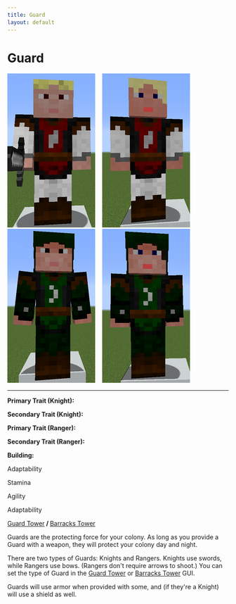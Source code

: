 ```yaml
---
title: Guard
layout: default
---
```

# Guard

<div class="infobox box text-center">
  <img src="../../assets/images/workers/knight_m.png" alt="Guard Knight Male" />&nbsp;&nbsp;&nbsp;
  <img src="../../assets/images/workers/knight_f.png" alt="Guard Knight Female" />&nbsp;&nbsp;&nbsp;<br>
  <img src="../../assets/images/workers/ranger_m.png" alt="Guard Ranger Male" />&nbsp;&nbsp;&nbsp;
  <img src="../../assets/images/workers/ranger_f.png" alt="Guard Ranger Female" />
<hr />
  <div class="row section-text text-left">
    <div class="col">
      <p><strong>Primary Trait (Knight):</strong></p>
      <p><strong>Secondary Trait (Knight):</strong></p>
      <p><strong>Primary Trait (Ranger):</strong></p>
      <p><strong>Secondary Trait (Ranger):</strong></p>
      <p><strong>Building:</strong></p>
    </div>
    <div class="col">
      <p class="traitp">Adaptability</p>
      <p class="traits">Stamina</p>
      <p class="traitp">Agility</p>
      <p class="traits">Adaptability</p>
      <p><a href="../buildings/guardtower">Guard Tower</a><b> / </b><a href="../buildings/barrackstower">Barracks Tower</a></p>
    </div>
  </div>
</div>

Guards are the protecting force for your colony. As long as you provide a Guard with a weapon, they will protect your colony day and night. 

There are two types of Guards: Knights and Rangers. Knights use swords, while Rangers use bows. (Rangers don't require arrows to shoot.) You can set the type of Guard in the [Guard Tower](../../source/buildings/guardtower) or [Barracks Tower](../../source/buildings/barrackstower) GUI.

Guards will use armor when provided with some, and (if they're a Knight) will use a shield as well.
